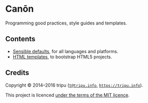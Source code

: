 # Can&#333;n

Programming good practices, style guides and templates.

## Contents

* [Sensible defaults](sensible-defaults.md), for all languages and platforms.
* [HTML templates](html-templates/README.md), to bootstrap HTML5 projects.

## Credits

Copyright &copy; 2014&ndash;2016 tripu ([`t@tripu.info`](mailto:t@tripu.info), [`https://tripu.info`](https://tripu.info/)).

This project is licenced [under the terms of the MIT licence](LICENSE.md).
